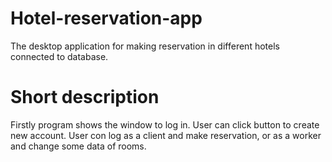 # Hotel-reservation-app
The desktop application for making reservation in different hotels connected to database. 

# Short description
Firstly program shows the window to log in. User can click button to create new account. User con log as a client and make reservation, or as a worker and change some data of rooms. 
